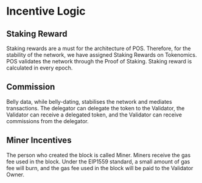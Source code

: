 # Incentive Logic

## Staking Reward

Staking rewards are a must for the architecture of POS. Therefore, for the stability of the network, we have assigned Staking Rewards on Tokenomics. POS validates the network through the Proof of Staking. Staking reward is calculated in every epoch.

## Commission 

Belly data, while belly-dating, stabilises the network and mediates transactions. 
The delegator can delegate the token to the Validator, the Validator can receive a delegated token, and the Validator can receive commissions from the delegator. 

## Miner Incentives 

The person who created the block is called Miner. Miners receive the gas fee used in the block. Under the EIP1559 standard, a small amount of gas fee will burn, and the gas fee used in the block will be paid to the Validator Owner.
